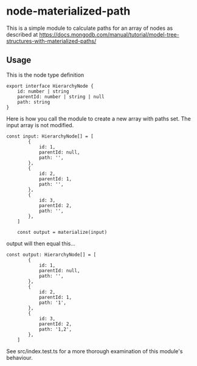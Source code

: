 # node-materialized-path

This is a simple module to calculate paths for an array of nodes as described at https://docs.mongodb.com/manual/tutorial/model-tree-structures-with-materialized-paths/

## Usage

This is the node type definition

```
export interface HierarchyNode {
    id: number | string
    parentId: number | string | null
    path: string
}
```

Here is how you call the module to create a new array with paths set. The input array is not modified.

```
const input: HierarchyNode[] = [
        {
            id: 1,
            parentId: null,
            path: '',
        },
        {
            id: 2,
            parentId: 1,
            path: '',
        },
        {
            id: 3,
            parentId: 2,
            path: '',
        },
    ]

    const output = materialize(input)
```

output will then equal this...

```
const output: HierarchyNode[] = [
        {
            id: 1,
            parentId: null,
            path: '',
        },
        {
            id: 2,
            parentId: 1,
            path: '1',
        },
        {
            id: 3,
            parentId: 2,
            path: '1,2',
        },
    ]
```

See src/index.test.ts for a more thorough examination of this module's behaviour.

